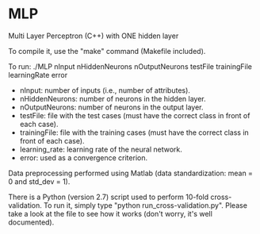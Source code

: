 # MLP

Multi Layer Perceptron (C++) with ONE hidden layer

To compile it, use the "make" command (Makefile included).

To run: ./MLP nInput nHiddenNeurons nOutputNeurons testFile trainingFile learningRate error
  - nInput: number of inputs (i.e., number of attributes).
  - nHiddenNeurons: number of neurons in the hidden layer.
  - nOutputNeurons: number of neurons in the output layer.
  - testFile: file with the test cases (must have the correct class in front of each case).
  - trainingFile: file with the training cases (must have the correct class in front of each case).
  - learning_rate: learning rate of the neural network.
  - error: used as a convergence criterion.
  
Data preprocessing performed using Matlab (data standardization: mean = 0 and std_dev = 1).

There is a Python (version 2.7) script used to perform 10-fold cross-validation. To run it, simply type "python run_cross-validation.py". Please take a look at the file to see how it works (don't worry, it's well documented).
  
